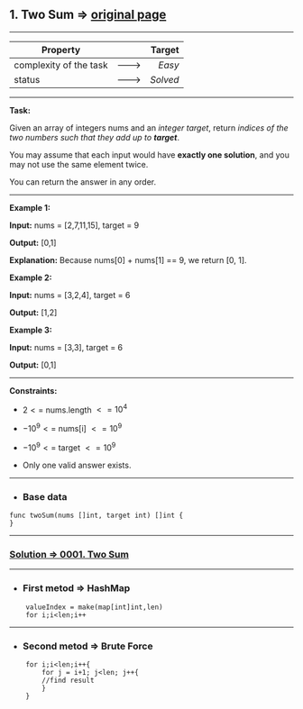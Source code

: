 ## 1. Two Sum => [original page](https://leetcode.com/problems/two-sum/description/ "https://leetcode.com/problems/two-sum/description/")

---
| Property               |      |   Target |              
|------------------------|:----:|---------:|
| complexity of the task | ---> | _Easy_   |
| status                 | ---> | _Solved_ |

---
**Task:**

Given an array of integers nums and an *integer target*, return *indices of the two numbers such that they add up to **target***.

You may assume that each input would have **exactly one solution**, and you may not use the same element twice.

You can return the answer in any order.

---
**Example 1:**

**Input:** nums = [2,7,11,15], target = 9

**Output:** [0,1]

**Explanation:** Because nums[0] + nums[1] == 9, we return [0, 1].

**Example 2:**

**Input:** nums = [3,2,4], target = 6

**Output:** [1,2]

**Example 3:**

**Input:** nums = [3,3], target = 6

**Output:** [0,1]

---
**Constraints:**

  * $2 <=$ nums.length $<= 10^4$

  * $-10^9 <=$ nums[i] $<= 10^9$

  * $-10^9 <=$ target $<= 10^9$

  * Only one valid answer exists.

---
* ### Base data 

```Golang
func twoSum(nums []int, target int) []int {
}
```
---
### [Solution => 0001. Two Sum](https://github.com/Ekvo/Leetcode-problems/blob/main/Leetcode-Problems-List/0001-Two-Sum/twoSum.go "https://github.com/Ekvo/Leetcode-problems/blob/main/Leetcode-Problems-List/0001-Two-Sum/twoSum.go")

---
* ### First metod => HashMap
```Golang
    valueIndex = make(map[int]int,len)
    for i;i<len;i++
```
---
* ### Second metod => Brute Force
```Golang
    for i;i<len;i++{
        for j = i+1; j<len; j++{
		//find result
        }       
    }
``` 








